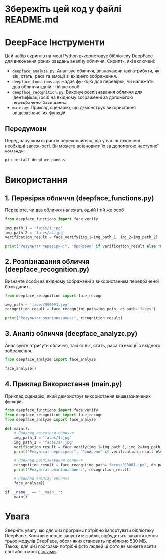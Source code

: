# Збережіть цей код у файлі README.md
# DeepFace Інструменти

Цей набір скриптів на мові Python використовує бібліотеку DeepFace для виконання різних завдань аналізу обличчя. Скрипти, які включені:

- `deepface_analyze.py`: Аналізує обличчя, визначаючи такі атрибути, як вік, стать, раса та емоції зі вхідного зображення.
- `deepface_functions.py`: Надає функцію для перевірки, чи належать два обличчя одній і тій же особі.
- `deepface_recognition.py`: Виконує розпізнавання обличчя для ідентифікації осіб на вхідному зображенні за допомогою передбаченої бази даних.
- `main.py`: Приклад сценарію, що демонструє використання вищезазначених функцій.

## Передумови

Перед запуском скриптів переконайтеся, що у вас встановлені необхідні залежності. Ви можете встановити їх за допомогою наступної команди:

```bash
pip install deepface pandas
```

# Використання

## 1. Перевірка обличчя (deepface_functions.py)
Перевірте, чи два обличчя належать одній і тій же особі.
``` python
from deepface_functions import face_verify

img_path_1 = 'faces/1.jpg'
img_path_2 = 'faces/a4.jpg'
verification_result = face_verify(img_1=img_path_1, img_2=img_path_2)

print("Результат перевірки:", "Пройдено" if verification_result else "Не пройдено")
```

## 2. Розпізнавання обличчя (deepface_recognition.py)
Визначте особи на вхідному зображенні з використанням передбаченої бази даних.
``` python
from deepface_recognition import face_recogn

img_path = 'faces/000001.jpg'
recognition_result = face_recogn(img_path=img_path, db_path='faces')

print("Результат розпізнавання:", recognition_result)
```

## 3. Аналіз обличчя (deepface_analyze.py)
Аналізуйте атрибути обличчя, такі як вік, стать, раса та емоції з вхідного зображення.
``` python
from deepface_analyze import face_analyze

face_analyze()
```

## 4. Приклад Використання (main.py)
Приклад сценарію, який демонструє використання вищезазначених функцій.

``` python
from deepface_functions import face_verify
from deepface_recognition import face_recogn
from deepface_analyze import face_analyze

def main():
    # Приклад перевірки обличчя
    img_path_1 = 'faces/1.jpg'
    img_path_2 = 'faces/a4.jpg'
    verification_result = face_verify(img_1=img_path_1, img_2=img_path_2)
    print("Результат перевірки:", "Пройдено" if verification_result else "Не пройдено")

    # Приклад розпізнавання обличчя
    recognition_result = face_recogn(img_path='faces/000001.jpg', db_path='faces')
    print("Результат розпізнавання:", recognition_result)

    # Приклад аналізу обличчя
    face_analyze()

if __name__ == '__main__':
    main()

```
# Увага
Зверніть увагу, що для цієї програми потрібно імпортувати бібліотеку DeepFace. Коли ви вперше запустите файли, відбудеться завантаження трьох модулів DeepFace, обсяг яких становить приблизно 530 МБ.
Також, для цієї програми потрібні фото людей ці фото ви можете взяти свої або з моєї [прогами](https://github.com/kozhydlo/Auto-download-photos-from-Google-to-Python).


